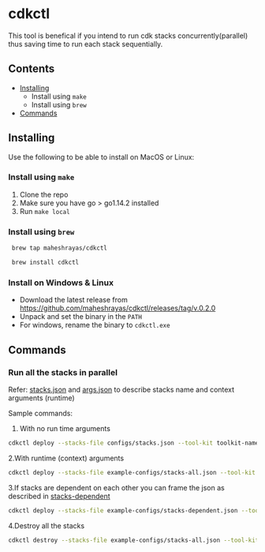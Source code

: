 # cdkctl

This tool is benefical if you intend to run cdk stacks concurrently(parallel) thus saving time to run each stack sequentially.

## Contents
* [Installing](#Installing)
    * Install using `make`
    * Install using `brew`
* [Commands](#Commands)

## Installing

Use the following to be able to install on MacOS or Linux:

### Install using `make`

1. Clone the repo
2. Make sure you have go > go1.14.2 installed
3. Run `make local`

### Install using `brew`

```bash
 brew tap maheshrayas/cdkctl
 ```

 ```bash
  brew install cdkctl
  ```

### Install on Windows & Linux

* Download the latest release from https://github.com/maheshrayas/cdkctl/releases/tag/v.0.2.0
* Unpack and set the binary in the `PATH`
* For windows, rename the binary to `cdkctl.exe`

## Commands

### Run all the stacks in parallel

Refer: [stacks.json](./example-config/stacks-all.json) and [args.json](./example-config/args.json) to describe stacks name and context arguments (runtime)

Sample commands:
1. With no run time arguments

```bash
cdkctl deploy --stacks-file configs/stacks.json --tool-kit toolkit-name
```

2.With runtime (context) arguments

```bash
cdkctl deploy --stacks-file example-configs/stacks-all.json --tool-kit toolkit-name --args example-configs/args.json
```

3.If stacks are dependent on each other you can frame the json as described in [stacks-dependent](./example-config/stacks-dependent.json)

```bash
cdkctl deploy --stacks-file example-configs/stacks-dependent.json --tool-kit toolkit-name --args example-configs/args.json
```

4.Destroy all the stacks

```bash
cdkctl destroy --stacks-file example-configs/stacks-all.json --tool-kit toolkit-name
```
